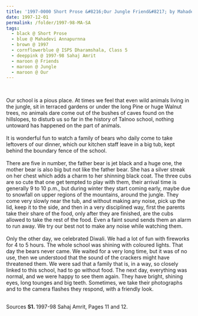 ```yaml
---
title: '1997-0000 Short Prose &#8216;Our Jungle Friend&#8217; by Mahadevi Annapurnna, ISPS Dharamshala, Class 5 from 1997-98 Sahaj Amrit, Pages 11 and 12'
date: 1997-12-01
permalink: /folder/1997-98-MA-SA
tags:
  - black @ Short Prose
  - blue @ Mahadevi Annapurnna
  - brown @ 1997
  - cornflowerblue @ ISPS Dharamshala, Class 5
  - deeppink @ 1997-98 Sahaj Amrit
  - maroon @ Friends
  - maroon @ Jungle
  - maroon @ Our
---
```


<br>

<p>
Our school is a pious place. At times we feel that even wild animals living in the jungle, sit in terraced gardens or under the long Pine or huge Walnut trees, no animals dare come out of the bushes of caves found on the hillslopes, to disturb us so far in the history of Talnoo school, nothing untoward has happened on the part of animals.<br> 
<br>
It is wonderful fun to watch a family of bears who daily come to take leftovers of our dinner, which our kitchen staff leave in a big tub, kept behind the boundary fence of the school.<br>
<br>
There are five in number, the father bear is jet black and a huge one, the mother bear is also big but not like the father bear. She has a silver streak on her chest which adds a charm to her shinning black coat. The three cubs are so cute that one get tempted to play with them, their arrival time is generally 9 to 10 p.m., but during winter they start coming early, maybe due to snowfall on upper regions of the mountains, around the jungle. They come very slowly near the tub, and without making any noise, pick up the lid, keep it to the side, and then in a very disciplined way, first the parents take their share of the food, only after they are finished, are the cubs allowed to take the rest of the food. Even a faint sound sends them an alarm to run away. We try our best not to make any noise while watching them.<br>
<br>
Only the other day, we celebrated Diwali. We had a lot of fun with fireworks for 4 to 5 hours. The whole school was shining with coloured lights. That day the bears never came. We waited for a very long time, but it was of no use, then we understood that the sound of the crackers might have threatened them. We were sad that a family that is, in a way, so closely linked to this school, had to go without food. The next day, everything was normal, and we were happy to see them again. They have bright, shining eyes, long tounges and big teeth. Sometimes, we take their photographs and to the camera flashes they respond, with a friendly look.
</p>

<br>

<wave-list>
<list-title color="DarkSeaGreen" width="40">Sources</list-title>
  <list-item color="BlanchedAlmond"  width="280"><b>S1. </b> 1997-98 Sahaj Amrit, Pages 11 and 12.</list-item>
</wave-list>